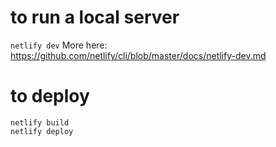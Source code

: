 # to run a local server
`netlify dev` 
More here: https://github.com/netlify/cli/blob/master/docs/netlify-dev.md

# to deploy
```
netlify build
netlify deploy
```

